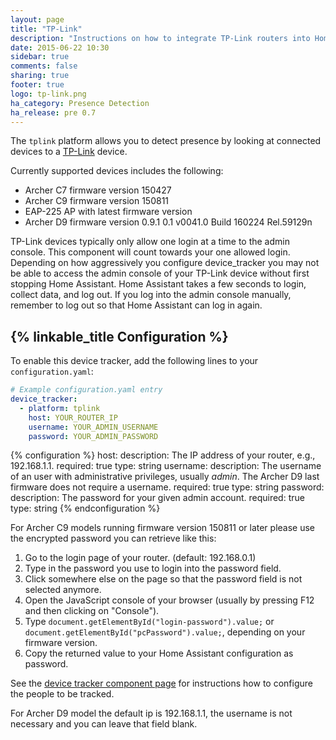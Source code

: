 ```yaml
---
layout: page
title: "TP-Link"
description: "Instructions on how to integrate TP-Link routers into Home Assistant."
date: 2015-06-22 10:30
sidebar: true
comments: false
sharing: true
footer: true
logo: tp-link.png
ha_category: Presence Detection
ha_release: pre 0.7
---
```



The `tplink` platform allows you to detect presence by looking at connected devices to a [TP-Link](https://www.tp-link.com) device.

Currently supported devices includes the following:

- Archer C7 firmware version 150427
- Archer C9 firmware version 150811
- EAP-225 AP with latest firmware version
- Archer D9 firmware version 0.9.1 0.1 v0041.0 Build 160224 Rel.59129n

<p class='note'>
TP-Link devices typically only allow one login at a time to the admin console.  This component will count towards your one allowed login. Depending on how aggressively you configure device_tracker you may not be able to access the admin console of your TP-Link device without first stopping Home Assistant. Home Assistant takes a few seconds to login, collect data, and log out. If you log into the admin console manually, remember to log out so that Home Assistant can log in again.
</p>

## {% linkable_title Configuration %}

To enable this device tracker, add the following lines to your `configuration.yaml`:

```yaml
# Example configuration.yaml entry
device_tracker:
  - platform: tplink
    host: YOUR_ROUTER_IP
    username: YOUR_ADMIN_USERNAME
    password: YOUR_ADMIN_PASSWORD
```

{% configuration %}
host:
  description: The IP address of your router, e.g., 192.168.1.1.
  required: true
  type: string
username:
  description: The username of an user with administrative privileges, usually *admin*. The Archer D9 last firmware does not require a username.
  required: true
  type: string
password:
  description: The password for your given admin account.
  required: true
  type: string
{% endconfiguration %}

For Archer C9 models running firmware version 150811 or later please use the encrypted password you can retrieve like this:

1. Go to the login page of your router. (default: 192.168.0.1)
2. Type in the password you use to login into the password field.
3. Click somewhere else on the page so that the password field is not selected anymore.
4. Open the JavaScript console of your browser (usually by pressing F12 and then clicking on "Console").
5. Type `document.getElementById("login-password").value;` or `document.getElementById("pcPassword").value;`, depending on your firmware version.
6. Copy the returned value to your Home Assistant configuration as password.

See the [device tracker component page](/components/device_tracker/) for instructions how to configure the people to be tracked.

For Archer D9 model the default ip is 192.168.1.1, the username is not necessary and you can leave that field blank.

